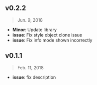 ## v0.2.2

> Jun. 9, 2018

- **Minor**: Update library
- **issue**: Fix style object clone issue
- **issue**: Fix info mode shown incorrectly

## v0.1.1

> Feb. 11, 2018

- **issue**: fix description
